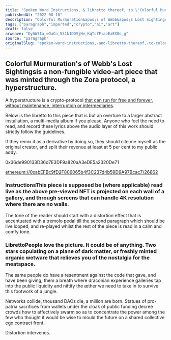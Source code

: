 ```yaml
---
title: "Spoken Word Instructions, & libretto thereof, to \"Colorful Murmuration's of Webb's Lost Sightings\""
publishedAt: "2022-08-10"
description: "Colorful Murmuration&apos;s of Webb&apos;s Lost Sightingsis a non-fungible video-art piece that was minted through the Zora protocol, a hyperstructur......"
tags: ["paragraph","imported","crypto","ai","art"]
draft: false
arweave: "DyhWSIa_wOaCn_551k1DDVjHe_KqTsZFiaoEaEX0o_g"
source: "paragraph"
originalSlug: "spoken-word-instructions,-and-libretto-thereof,-to-colorful-murmurations-of-webbs-lost-sightings"
---
```


## Colorful Murmuration&apos;s of Webb&apos;s Lost Sightingsis a non-fungible video-art piece that was minted through the Zora protocol, a hyperstructure.

A hyperstructure is a crypto-protocol [that can run for free and forever, without maintenance, interruption or intermediaries](https://jacob.energy/hyperstructures.html).

Below is the libretto to this piece that is but an overture to a larger abstract installation, a multi-media album if you please. Anyone who feel the need to read, and record these lyrics above the audio layer of this work should strictly follow the guidelines.

If they remix it as a derivative by doing so, they should cite me myself as the original creator, and split their revenue at least at 5 per cent to my public addy.

0x36de990133D36d7E3DF9a820aA3eDE5a2320De71

[ethereum://0xabEFBc9fD2F806065b4f3C237d4b59D9A97Bcac7/26862](ethereum://0xabEFBc9fD2F806065b4f3C237d4b59D9A97Bcac7/26862)

### InstructionsThis piece is supposed be (where applicable) read live as the above pre-viewed NFT is projected on each wall of a gallery, and through screens that can handle 4K resolution where there are no walls.

The tone of the reader should start with a distortion effect that is accentuated with a tremolo pedal till the second paragraph which should be live looped, and re-played whilst the rest of the piece is read in a calm and comfy tone.

### LibrettoPeople love the picture. It could be of anything. Two stars copulating on a plane of dark matter, or freshly minted organic wetware that relieves you of the nostalgia for the meatspace.

The same people do have a resentment against the code that gave, and have been giving, them a breath where draconian experience galleries tap into the public liquidity and niftify the æther we need to take in to survive this footwork of a jungle.

Networks collide, thousand DAOs die, a million are born. Statues of pro-patria sacrifices from wallets under the cloak of public funding decree crowds how to affectively swarm so as to concentrate the power among the few who thought it would be wise to mould the future on a shared collective ego contract front.

Distortion intervenes.